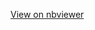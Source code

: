 [View on nbviewer](https://nbviewer.jupyter.org/github/alessandro-giusti/profiles_analysis/blob/master/profiles.ipynb)
